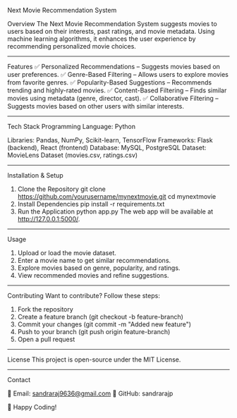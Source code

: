 Next Movie Recommendation System

Overview
The Next Movie Recommendation System suggests movies to users based on their interests, past ratings, and movie metadata. Using machine learning algorithms, it enhances the user experience by recommending personalized movie choices.

---

Features
✅ Personalized Recommendations – Suggests movies based on user preferences.
✅ Genre-Based Filtering – Allows users to explore movies from favorite genres.
✅ Popularity-Based Suggestions – Recommends trending and highly-rated movies.
✅ Content-Based Filtering – Finds similar movies using metadata (genre, director, cast).
✅ Collaborative Filtering – Suggests movies based on other users with similar interests.

---

Tech Stack
Programming Language: Python

Libraries: Pandas, NumPy, Scikit-learn, TensorFlow
Frameworks: Flask (backend), React (frontend)
Database: MySQL, PostgreSQL
Dataset: MovieLens Dataset (movies.csv, ratings.csv)

---

Installation & Setup
1. Clone the Repository
git clone https://github.com/yourusername/mynextmovie.git
cd mynextmovie
2. Install Dependencies
pip install -r requirements.txt
3. Run the Application
python app.py
The web app will be available at http://127.0.0.1:5000/.

---

Usage
1. Upload or load the movie dataset.
2. Enter a movie name to get similar recommendations.
3. Explore movies based on genre, popularity, and ratings.
4. View recommended movies and refine suggestions.

---

Contributing
Want to contribute? Follow these steps:
1. Fork the repository
2. Create a feature branch (git checkout -b feature-branch)
3. Commit your changes (git commit -m "Added new feature")
4. Push to your branch (git push origin feature-branch)
5. Open a pull request

---

License
This project is open-source under the MIT License.

---
Contact

📧 Email: sandraraj9636@gmail.com
🔗 GitHub: sandrarajp

🚀 Happy Coding!
